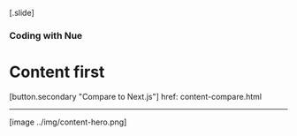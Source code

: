 


[.slide]
  ### Coding with Nue
  # Content first

  [button.secondary "Compare to Next.js"]
    href: content-compare.html

  ---

  [image ../img/content-hero.png]

